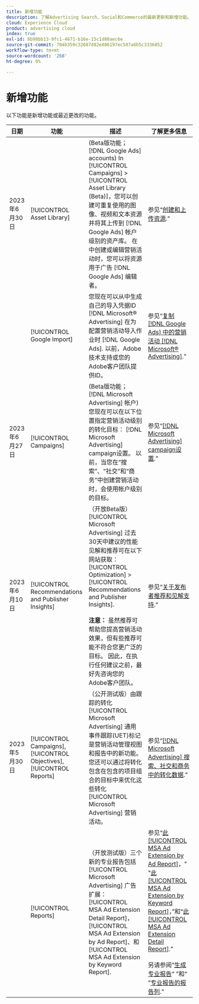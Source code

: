 ```yaml
---
title: 新增功能
description: 了解Advertising Search、Social和Commerce的最新更新和新增功能。
cloud: Experience Cloud
product: advertising cloud
index: true
exl-id: 8b90bb13-9fc1-4671-b16e-15c1d80aec6e
source-git-commit: 704b359c32687d82e886197ec587a6b5c3336852
workflow-type: tm+mt
source-wordcount: '268'
ht-degree: 0%

---
```


# 新增功能

以下功能是新增功能或最近更改的功能。

| 日期 | 功能 | 描述 | 了解更多信息 |
| ---- | ------- | ----------- | -------------------- |
| 2023年6月30日 | [!UICONTROL Asset Library] | (Beta版功能； [!DNL Google Ads] accounts) In [!UICONTROL Campaigns] > [!UICONTROL Asset Library (Beta)]，您可以创建可重复使用的图像、视频和文本资源并将其上传到 [!DNL Google Ads] 帐户级别的资产库。 在中创建或编辑营销活动时，您可以将资源用于广告 [!DNL Google Ads] 编辑者。 | 参见“[创建和上传资源](/help/search-social-commerce/campaign-management/asset-library/asset-create.md).” |
| | [!UICONTROL Google Import] | 您现在可以从中生成自己的导入凭据ID [!DNL Microsoft® Advertising] 在为配置营销活动导入作业时 [!DNL Google Ads]. 以前，Adobe技术支持或您的Adobe客户团队提供ID。 | 参见“[复制 [!DNL Google Ads] 中的营销活动 [!DNL Microsoft® Advertising]](/help/search-social-commerce/tools/google-campaign-replication-in-microsoft.md).” |
| 2023年6月27日 | [!UICONTROL Campaigns] | (Beta版功能； [!DNL Microsoft Advertising] 帐户)您现在可以在以下位置指定营销活动级别的转化目标： [!DNL Microsoft Advertising] campaign设置。 以前，当您在“搜索”、“社交”和“商务”中创建营销活动时，会使用帐户级别的目标。 | 参见“[[!DNL Microsoft Advertising] campaign设置](/help/search-social-commerce/campaign-management/campaigns/campaign-settings-microsoft.md).” |
| 2023年6月10日 | [!UICONTROL Recommendations and Publisher Insights] | （开放Beta版） [!UICONTROL Microsoft Advertising] 过去30天中建议的性能见解和推荐可在以下网站获取： [!UICONTROL Optimization] > [!UICONTROL Recommendations and Publisher Insights].<br><br><b>注意：</b> 虽然推荐可帮助您提高营销活动效果，但有些推荐可能不符合您更广泛的目标。 因此，在执行任何建议之前，最好先咨询您的Adobe客户团队。 | 参见“[关于发布者推荐和见解支持](/help/search-social-commerce/recommendations/recommendation-support.md).” |
| 2023年5月30日 | [!UICONTROL Campaigns], [!UICONTROL Objectives], [!UICONTROL Reports] | （公开测试版）由跟踪的转化 [!UICONTROL Microsoft Advertising] 通用事件跟踪(UET)标记是营销活动管理视图和报告中的新功能。 您还可以通过将转化包含在包含的项目组合的目标中来优化这些转化 [!UICONTROL Microsoft Advertising] 营销活动。 | 参见“[[!DNL Microsoft Advertising] 搜索、社交和商务中的转化数据](/help/search-social-commerce/campaign-management/introduction/microsoft-conversion-data.md).” |
|  | [!UICONTROL Reports] | （开放测试版）三个新的专业报告包括 [!UICONTROL Microsoft Advertising] 广告扩展： [!UICONTROL MSA Ad Extension Detail Report]， [!UICONTROL MSA Ad Extension by Ad Report]、和 [!UICONTROL MSA Ad Extension by Keyword Report]. | 参见“[此 [!UICONTROL MSA Ad Extension by Ad Report]](/help/search-social-commerce/reports/management/specialty/msa-ad-extension-detail-report.md)，&quot; &quot;[此 [!UICONTROL MSA Ad Extension by Keyword Report]](/help/search-social-commerce/reports/management/specialty/msa-ad-extension-by-keyword-report.md)，”和“[此 [!UICONTROL MSA Ad Extension Detail Report]](/help/search-social-commerce/reports/management/specialty/msa-ad-extension-by-ad-report.md).”<br><br>另请参阅“[生成专业报告](/help/search-social-commerce/reports/management/specialty/specialty-report-generate.md)“ ”和“ ”[专业报告的报告列](/help/search-social-commerce/reports/management/specialty/specialty-report-columns.md).” |
